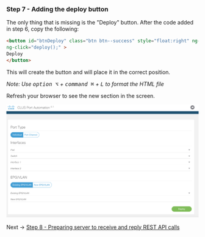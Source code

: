 ### Step 7 - Adding the deploy button
The only thing that is missing is the "Deploy" button.
 After the code added in step 6, copy the following:

```html
<button id="btnDeploy" class="btn btn--success" style="float:right" ng-disabled="loading"
ng-click="deploy();" >
Deploy
</button>
```

This will create the button and will place it in the correct  position.

_Note: Use <kbd>option ⌥</kbd> + <kbd>command ⌘</kbd> + <kbd>L</kbd> to format the HTML file_

Refresh your browser to see the new section in the screen.

![step_7](lab/images/step7.png)


Next -> [Step 8 - Preparing server to receive and reply REST API calls]

[Step 8 - Preparing server to receive and reply REST API calls]: step8.md